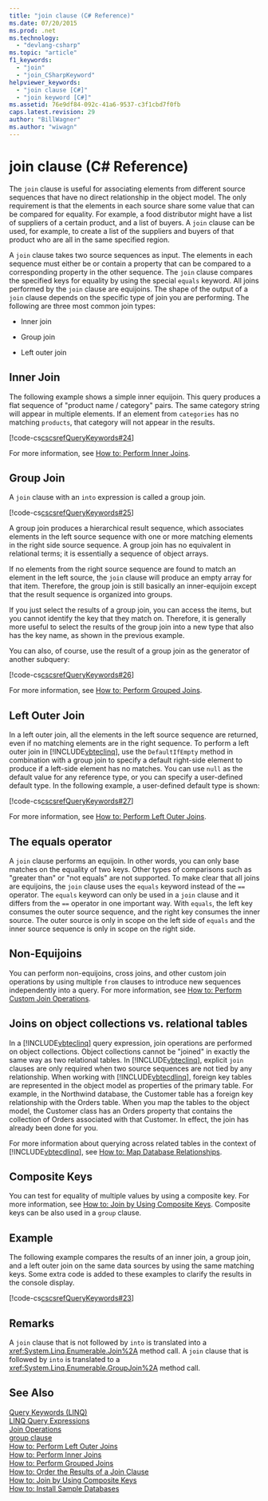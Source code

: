 ```yaml
---
title: "join clause (C# Reference)"
ms.date: 07/20/2015
ms.prod: .net
ms.technology: 
  - "devlang-csharp"
ms.topic: "article"
f1_keywords: 
  - "join"
  - "join_CSharpKeyword"
helpviewer_keywords: 
  - "join clause [C#]"
  - "join keyword [C#]"
ms.assetid: 76e9df84-092c-41a6-9537-c3f1cbd7f0fb
caps.latest.revision: 29
author: "BillWagner"
ms.author: "wiwagn"
---
```

# join clause (C# Reference)
The `join` clause is useful for associating elements from different source sequences that have no direct relationship in the object model. The only requirement is that the elements in each source share some value that can be compared for equality. For example, a food distributor might have a list of suppliers of a certain product, and a list of buyers. A `join` clause can be used, for example, to create a list of the suppliers and buyers of that product who are all in the same specified region.  
  
 A `join` clause takes two source sequences as input. The elements in each sequence must either be or contain a property that can be compared to a corresponding property in the other sequence. The `join` clause compares the specified keys for equality by using the special `equals` keyword. All joins performed by the `join` clause are equijoins. The shape of the output of a `join` clause depends on the specific type of join you are performing. The following are three most common join types:  
  
-   Inner join  
  
-   Group join  
  
-   Left outer join  
  
## Inner Join  
 The following example shows a simple inner equijoin. This query produces a flat sequence of "product name / category" pairs. The same category string will appear in multiple elements. If an element from `categories` has no matching `products`, that category will not appear in the results.  
  
 [!code-cs[cscsrefQueryKeywords#24](../../../csharp/language-reference/keywords/codesnippet/CSharp/join-clause_1.cs)]  
  
 For more information, see [How to: Perform Inner Joins](../../../csharp/programming-guide/linq-query-expressions/how-to-perform-inner-joins.md).  
  
## Group Join  
 A `join` clause with an `into` expression is called a group join.  
  
 [!code-cs[cscsrefQueryKeywords#25](../../../csharp/language-reference/keywords/codesnippet/CSharp/join-clause_2.cs)]  
  
 A group join produces a hierarchical result sequence, which associates elements in the left source sequence with one or more matching elements in the right side source sequence. A group join has no equivalent in relational terms; it is essentially a sequence of object arrays.  
  
 If no elements from the right source sequence are found to match an element in the left source, the `join` clause will produce an empty array for that item. Therefore, the group join is still basically an inner-equijoin except that the result sequence is organized into groups.  
  
 If you just select the results of a group join, you can access the items, but you cannot identify the key that they match on. Therefore, it is generally more useful to select the results of the group join into a new type that also has the key name, as shown in the previous example.  
  
 You can also, of course, use the result of a group join as the generator of another subquery:  
  
 [!code-cs[cscsrefQueryKeywords#26](../../../csharp/language-reference/keywords/codesnippet/CSharp/join-clause_3.cs)]  
  
 For more information, see [How to: Perform Grouped Joins](../../../csharp/programming-guide/linq-query-expressions/how-to-perform-grouped-joins.md).  
  
## Left Outer Join  
 In a left outer join, all the elements in the left source sequence are returned, even if no matching elements are in the right sequence. To perform a left outer join in [!INCLUDE[vbteclinq](~/includes/vbteclinq-md.md)], use the `DefaultIfEmpty` method in combination with a group join to specify a default right-side element to produce if a left-side element has no matches. You can use `null` as the default value for any reference type, or you can specify a user-defined default type. In the following example, a user-defined default type is shown:  
  
 [!code-cs[cscsrefQueryKeywords#27](../../../csharp/language-reference/keywords/codesnippet/CSharp/join-clause_4.cs)]  
  
 For more information, see [How to: Perform Left Outer Joins](../../../csharp/programming-guide/linq-query-expressions/how-to-perform-left-outer-joins.md).  
  
## The equals operator  
 A `join` clause performs an equijoin. In other words, you can only base matches on the equality of two keys. Other types of comparisons such as "greater than" or "not equals" are not supported. To make clear that all joins are equijoins, the `join` clause uses the `equals` keyword instead of the `==` operator. The `equals` keyword can only be used in a `join` clause and it differs from the `==` operator in one important way. With `equals`, the left key consumes the outer source sequence, and the right key consumes the inner source. The outer source is only in scope on the left side of `equals` and the inner source sequence is only in scope on the right side.  
  
## Non-Equijoins  
 You can perform non-equijoins, cross joins, and other custom join operations by using multiple `from` clauses to introduce new sequences independently into a query. For more information, see [How to: Perform Custom Join Operations](../../../csharp/programming-guide/linq-query-expressions/how-to-perform-custom-join-operations.md).  
  
## Joins on object collections vs. relational tables  
 In a [!INCLUDE[vbteclinq](~/includes/vbteclinq-md.md)] query expression, join operations are performed on object collections. Object collections cannot be "joined" in exactly the same way as two relational tables. In [!INCLUDE[vbteclinq](~/includes/vbteclinq-md.md)], explicit `join` clauses are only required when two source sequences are not tied by any relationship. When working with [!INCLUDE[vbtecdlinq](~/includes/vbtecdlinq-md.md)], foreign key tables are represented in the object model as properties of the primary table. For example, in the Northwind database, the Customer table has a foreign key relationship with the Orders table. When you map the tables to the object model, the Customer class has an Orders property that contains the collection of Orders associated with that Customer. In effect, the join has already been done for you.  
  
 For more information about querying across related tables in the context of [!INCLUDE[vbtecdlinq](~/includes/vbtecdlinq-md.md)], see [How to: Map Database Relationships](../../../framework/data/adonet/sql/linq/how-to-map-database-relationships.md).  
  
## Composite Keys  
 You can test for equality of multiple values by using a composite key. For more information, see [How to: Join by Using Composite Keys](../../../csharp/programming-guide/linq-query-expressions/how-to-join-by-using-composite-keys.md). Composite keys can be also used in a `group` clause.  
  
## Example  
 The following example compares the results of an inner join, a group join, and a left outer join on the same data sources by using the same matching keys. Some extra code is added to these examples to clarify the results in the console display.  
  
 [!code-cs[cscsrefQueryKeywords#23](../../../csharp/language-reference/keywords/codesnippet/CSharp/join-clause_5.cs)]  
  
## Remarks  
 A `join` clause that is not followed by `into` is translated into a <xref:System.Linq.Enumerable.Join%2A> method call. A `join` clause that is followed by `into` is translated to a <xref:System.Linq.Enumerable.GroupJoin%2A> method call.  
  
## See Also  
 [Query Keywords (LINQ)](../../../csharp/language-reference/keywords/query-keywords.md)  
 [LINQ Query Expressions](../../../csharp/programming-guide/linq-query-expressions/index.md)  
 [Join Operations](../../programming-guide/concepts/linq/join-operations.md)  
 [group clause](../../../csharp/language-reference/keywords/group-clause.md)  
 [How to: Perform Left Outer Joins](../../../csharp/programming-guide/linq-query-expressions/how-to-perform-left-outer-joins.md)  
 [How to: Perform Inner Joins](../../../csharp/programming-guide/linq-query-expressions/how-to-perform-inner-joins.md)  
 [How to: Perform Grouped Joins](../../../csharp/programming-guide/linq-query-expressions/how-to-perform-grouped-joins.md)  
 [How to: Order the Results of a Join Clause](../../../csharp/programming-guide/linq-query-expressions/how-to-order-the-results-of-a-join-clause.md)  
 [How to: Join by Using Composite Keys](../../../csharp/programming-guide/linq-query-expressions/how-to-join-by-using-composite-keys.md)  
 [How to: Install Sample Databases](/visualstudio/data-tools/installing-database-systems-tools-and-samples)
